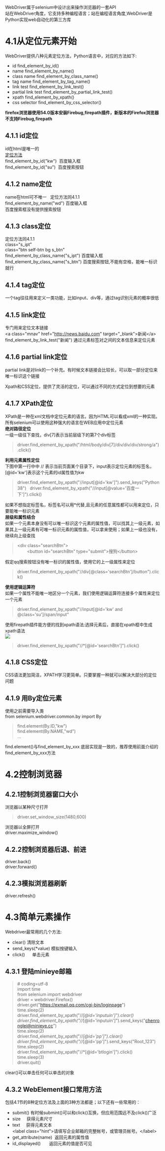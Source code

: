 WebDriver属于selenium中设计出来操作浏览器的一套API  
站在WebDriver角度，它支持多种编程语言；站在编程语言角度,WebDriver是Python实现web自动化的第三方库
# 4.1从定位元素开始
WebDriver提供八种元素定位方法，Python语言中，对应的方法如下:  
- id              find_element_by_id()  
- name            find_element_by_name()  
- class name      find_element_by_class_name()  
- tag name        find_element_by_tag_name()  
- link test       find_element_by_link_test()  
- partial link test find_element_by_partial_link_test()  
- xpath           find_element_by_xpath()  
- css selector    find_element_by_css_selector()  


**firefox浏览器使用54.0版本安装Firebug,firepath插件，新版本的Firefox浏览器不支持Firebug,firepath**  
## 4.1.1 id定位
id在html是唯一的  
[定位方法](https://jingyan.baidu.com/article/19192ad81ab005e53e5707d6.html)  
find_element_by_id("kw")  百度输入框   
find_element_by_id("su")  百度搜索按钮  
## 4.1.2 name定位
name在html可不唯一  
定位方法同4.1.1  
find_element_by_name("wd") 百度输入框  
百度搜索框没有提供搜索按钮
## 4.1.3 class定位
定位方法同4.1.1  
class="s_ipt"  
class="btn self-btn bg s_btn"  
find_element_by_class_name("s_ipt")  百度输入框  
find_element_by_class_name("s_btn")  百度搜索按钮,不能有空格，能唯一标识就行
## 4.1.4 tag定位
一个tag往往用来定义一类功能，比如input、div等，通过tag识别元素的概率很低  
## 4.1.5 link定位  
专门用来定位文本链接  
&lt;a class="mnav" href="http://news.baidu.com" target="_blank">新闻&lt;/a>  
find_element_by_link_test("新闻")  通过元素标签对之间的文本信息来定位元素
## 4.1.6 partial link定位 
partial link是对link的一个补充。有时候文本链接会比较长，可以取一部分定位来唯一标识这个链接  

Xpath和CSS定位，提供了灵活的定位，可以通过不同的方式定位到想要的元素  
## 4.1.7 XPath定位 
XPath是一种在xml文档中定位元素的语言。因为HTML可以看成xml的一种实现。所有selenium可以使用这种强大的语言在WEB应用中定位元素  
**绝对路径定位**  
一级一级往下查找，div[7]表示当前层级下的第7个div标签
> driver.find_element_by_xpath("/html/body/div[7]/div/div/div/strong/a").click()  

**利用元素属性定位**  
下图中第一行中中 // 表示当前页面某个目录下，input表示定位元素的标签名，[@id='kw']表示这个元素的id属性值为kw
> driver.find_element_by_xpath("//input[@id='kw']").send_keys("Python 38")  
driver.find_element_by_xpath("//input[@value='百度一下']").click()  

如果不想指定标签名，标签名可以用\*代替,且元素的任意属性都可以用来定位，只要能唯一标识元素  
**层级和属性结合**  
如果一个元素本身没有可以唯一标识这个元素的属性值，可以找其上一级元素，如果其上一级元素有可唯一标识元素的属性值，可以拿来使用；如果上一级也没有，继续向上级查找  
> &lt;div class="searchBtn">  
&nbsp;&nbsp;&nbsp;&nbsp;&nbsp;&nbsp;&nbsp;&nbsp;&lt;button id="searchBtn" type="submit">搜狗&lt;/button>  

假定qq搜索按钮没有唯一标识的属性值，使用它的上一级属性来定位  
> driver.find_element_by_xpath("//div[@class='searchBtn']/button").click()  

**使用逻辑运算符**  
如果一个属性不能唯一地区分一个元素，我们使用逻辑运算符连接多个属性来定位一个元素  
> driver.find_element_by_xpath("//input[@id='kw' and @class='su']/span/input"

使用firepath插件能方便的找到xpath语法:选择元素后，直接在xpath框中生成xpath语法  
![](https://github.com/crl608/SELENIUM/blob/master/firepath.png)  
> driver.find_element_by_xpath("//*[@id='searchBtn']").click()  

## 4.1.8 CSS定位
CSS语法更加简洁，XPATH学习更简单。只要掌握一种就可以解决大部分的定位问题  

## 4.1.9 用By定位元素  
使用之前需要导入类  
from selenium.webdriver.common.by import By  
> find.element(By.ID,"kw")  
find.element(By.NAME,"wd")  
...  

find.element()与find_element_by_xxx 底层实现是一致的，推荐使用前面介绍的find_element_by_xxx方法  
# 4.2控制浏览器
## 4.2.1控制浏览器窗口大小  
浏览器以某种尺寸打开  
> driver.set_window_size(1480,600)  

浏览器以全屏打开  
driver.maximize_window()  

 
## 4.2.2控制浏览器后退、前进  
driver.back()  
driver.forward()

## 4.2.3模拟浏览器刷新
driver.refresh()
# 4.3简单元素操作
Webdriver最常用的几个方法:  
- clear() 清除文本  
- send_keys(\*value) 模拟按键输入 
- click()      单击元素  

## 4.3.1 登陆minieye邮箱
> \# coding=utf-8  
import time  
from selenium import webdriver  
driver = webdriver.Firefox()  
driver.get("https://exmail.qq.com/cgi-bin/loginpage")  
time.sleep(2)   
driver.find_element_by_xpath("//*[@id='inputuin']").clear()  
driver.find_element_by_xpath("//*[@id='inputuin']").send_keys("chenronglei@minieye.cc")  
time.sleep(2)  
driver.find_element_by_xpath("//*[@id='pp']").clear()  
driver.find_element_by_xpath("//*[@id='pp']").send_keys("Root_123")  
time.sleep(2)  
driver.find_element_by_xpath("//*[@id='btlogin']").click()  
time.sleep(3)   
driver.quit()  

clear()可以单击任何可以单击的对象
## 4.3.2 WebElement接口常用方法
包括4.1节的8种定位方法及上面的3种方法都是；以下还有一些常用的：  
- submit() 有时候submint()可以和click()互换，但应用范围远不及click()广泛  
- size     获得元素尺寸  
- text     获得元素文本  
&lt;label class="hint">请填写企业邮箱的完整帐号，或管理员帐号。&lt;/label>
- get_attribute(name)  返回元素的属性值  
- id_displayed()       返回元素的值是否可见
